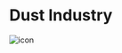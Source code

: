 # Dust Industry
![icon](https://user-images.githubusercontent.com/93954648/150912991-4cee8038-9ef9-4530-bf59-f514885e19a3.png)
